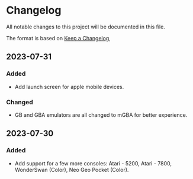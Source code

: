 # Changelog

All notable changes to this project will be documented in this file.

The format is based on [Keep a Changelog](https://keepachangelog.com/en/1.0.0/),

## 2023-07-31
### Added
- Add launch screen for apple mobile devices.

### Changed
- GB and GBA emulators are all changed to mGBA for better experience.

## 2023-07-30
### Added
- Add support for a few more consoles: Atari - 5200, Atari - 7800, WonderSwan (Color), Neo Geo Pocket (Color).
